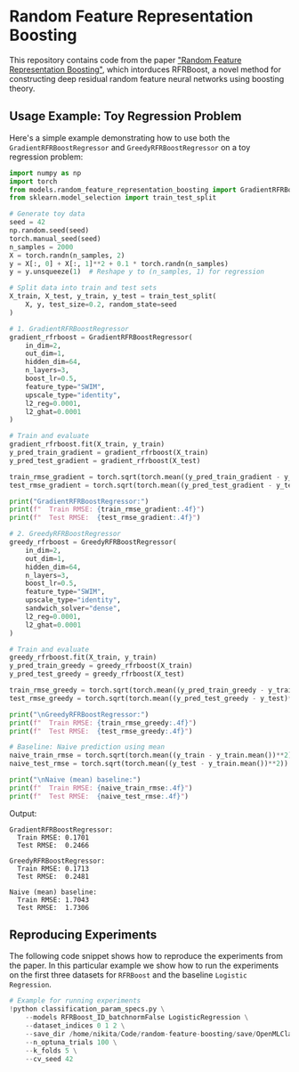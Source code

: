 # Random Feature Representation Boosting

This repository contains code from the paper [&#34;Random Feature Representation Boosting&#34;](https://arxiv.org/abs/2501.18283), which intorduces RFRBoost, a novel method for constructing deep residual random feature neural networks using boosting theory.

## Usage Example: Toy Regression Problem

Here's a simple example demonstrating how to use both the `GradientRFRBoostRegressor` and `GreedyRFRBoostRegressor` on a toy regression problem:

```python
import numpy as np
import torch
from models.random_feature_representation_boosting import GradientRFRBoostRegressor, GreedyRFRBoostRegressor
from sklearn.model_selection import train_test_split

# Generate toy data
seed = 42
np.random.seed(seed)
torch.manual_seed(seed)
n_samples = 2000
X = torch.randn(n_samples, 2)
y = X[:, 0] + X[:, 1]**2 + 0.1 * torch.randn(n_samples)
y = y.unsqueeze(1)  # Reshape y to (n_samples, 1) for regression

# Split data into train and test sets
X_train, X_test, y_train, y_test = train_test_split(
    X, y, test_size=0.2, random_state=seed
)

# 1. GradientRFRBoostRegressor
gradient_rfrboost = GradientRFRBoostRegressor(
    in_dim=2,
    out_dim=1,
    hidden_dim=64,
    n_layers=3,
    boost_lr=0.5,
    feature_type="SWIM",
    upscale_type="identity",
    l2_reg=0.0001,
    l2_ghat=0.0001
)

# Train and evaluate
gradient_rfrboost.fit(X_train, y_train)
y_pred_train_gradient = gradient_rfrboost(X_train)
y_pred_test_gradient = gradient_rfrboost(X_test)

train_rmse_gradient = torch.sqrt(torch.mean((y_pred_train_gradient - y_train)**2))
test_rmse_gradient = torch.sqrt(torch.mean((y_pred_test_gradient - y_test)**2))

print("GradientRFRBoostRegressor:")
print(f"  Train RMSE: {train_rmse_gradient:.4f}")
print(f"  Test RMSE:  {test_rmse_gradient:.4f}")

# 2. GreedyRFRBoostRegressor
greedy_rfrboost = GreedyRFRBoostRegressor(
    in_dim=2,
    out_dim=1,
    hidden_dim=64,
    n_layers=3,
    boost_lr=0.5,
    feature_type="SWIM",
    upscale_type="identity",
    sandwich_solver="dense",
    l2_reg=0.0001,
    l2_ghat=0.0001
)

# Train and evaluate
greedy_rfrboost.fit(X_train, y_train)
y_pred_train_greedy = greedy_rfrboost(X_train)
y_pred_test_greedy = greedy_rfrboost(X_test)

train_rmse_greedy = torch.sqrt(torch.mean((y_pred_train_greedy - y_train)**2))
test_rmse_greedy = torch.sqrt(torch.mean((y_pred_test_greedy - y_test)**2))

print("\nGreedyRFRBoostRegressor:")
print(f"  Train RMSE: {train_rmse_greedy:.4f}")
print(f"  Test RMSE:  {test_rmse_greedy:.4f}")

# Baseline: Naive prediction using mean
naive_train_rmse = torch.sqrt(torch.mean((y_train - y_train.mean())**2))
naive_test_rmse = torch.sqrt(torch.mean((y_test - y_train.mean())**2))

print("\nNaive (mean) baseline:")
print(f"  Train RMSE: {naive_train_rmse:.4f}")
print(f"  Test RMSE:  {naive_test_rmse:.4f}")
```

Output:

```console
GradientRFRBoostRegressor:
  Train RMSE: 0.1701
  Test RMSE:  0.2466

GreedyRFRBoostRegressor:
  Train RMSE: 0.1713
  Test RMSE:  0.2481

Naive (mean) baseline:
  Train RMSE: 1.7043
  Test RMSE:  1.7306
```

## Reproducing Experiments

The following code snippet shows how to reproduce the experiments from the paper. In this particular example we show how to run the experiments on the first three datasets for `RFRBoost` and the baseline `Logistic Regression`.

```python
# Example for running experiments
!python classification_param_specs.py \
    --models RFRBoost_ID_batchnormFalse LogisticRegression \
    --dataset_indices 0 1 2 \
    --save_dir /home/nikita/Code/random-feature-boosting/save/OpenMLClassification/ \
    --n_optuna_trials 100 \
    --k_folds 5 \
    --cv_seed 42
```
